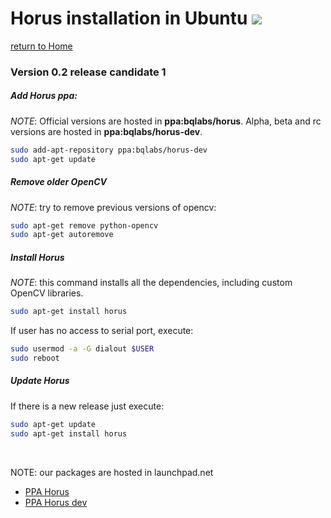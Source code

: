 # Horus installation in Ubuntu ![][ubuntu-logo]

[return to Home](../../README.md)

### Version 0.2 release candidate 1

##### Add Horus ppa:

*NOTE*: Official versions are hosted in **ppa:bqlabs/horus**. Alpha, beta and rc versions are hosted in **ppa:bqlabs/horus-dev**.

```bash
sudo add-apt-repository ppa:bqlabs/horus-dev
sudo apt-get update
```

##### Remove older OpenCV

*NOTE*: try to remove previous versions of opencv:

```bash
sudo apt-get remove python-opencv
sudo apt-get autoremove
```

##### Install Horus

*NOTE*: this command installs all the dependencies, including custom OpenCV libraries.

```bash
sudo apt-get install horus
```

If user has no access to serial port, execute:

```bash
sudo usermod -a -G dialout $USER
sudo reboot
```

##### Update Horus

If there is a new release just execute:

```bash
sudo apt-get update
sudo apt-get install horus
```

<br>

NOTE: our packages are hosted in launchpad.net

* [PPA Horus](https://launchpad.net/~bqlabs/+archive/ubuntu/horus/)
* [PPA Horus dev](https://launchpad.net/~bqlabs/+archive/ubuntu/horus-dev/)

[ubuntu-logo]: ../images/ubuntu.png
